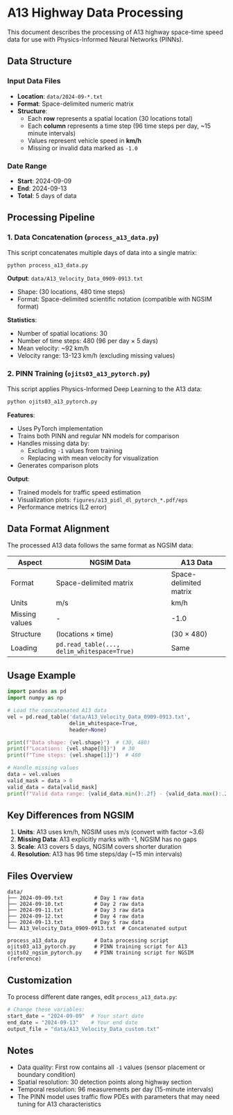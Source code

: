 # A13 Highway Data Processing

This document describes the processing of A13 highway space-time speed data for use with Physics-Informed Neural Networks (PINNs).

## Data Structure

### Input Data Files
- **Location**: `data/2024-09-*.txt`
- **Format**: Space-delimited numeric matrix
- **Structure**:
  - Each **row** represents a spatial location (30 locations total)
  - Each **column** represents a time step (96 time steps per day, ~15 minute intervals)
  - Values represent vehicle speed in **km/h**
  - Missing or invalid data marked as `-1.0`

### Date Range
- **Start**: 2024-09-09
- **End**: 2024-09-13
- **Total**: 5 days of data

## Processing Pipeline

### 1. Data Concatenation (`process_a13_data.py`)

This script concatenates multiple days of data into a single matrix:

```bash
python process_a13_data.py
```

**Output**: `data/A13_Velocity_Data_0909-0913.txt`
- Shape: (30 locations, 480 time steps)
- Format: Space-delimited scientific notation (compatible with NGSIM format)

**Statistics**:
- Number of spatial locations: 30
- Number of time steps: 480 (96 per day × 5 days)
- Mean velocity: ~92 km/h
- Velocity range: 13-123 km/h (excluding missing values)

### 2. PINN Training (`ojits03_a13_pytorch.py`)

This script applies Physics-Informed Deep Learning to the A13 data:

```bash
python ojits03_a13_pytorch.py
```

**Features**:
- Uses PyTorch implementation
- Trains both PINN and regular NN models for comparison
- Handles missing data by:
  - Excluding `-1` values from training
  - Replacing with mean velocity for visualization
- Generates comparison plots

**Output**:
- Trained models for traffic speed estimation
- Visualization plots: `figures/a13_pidl_dl_pytorch_*.pdf/eps`
- Performance metrics (L2 error)

## Data Format Alignment

The processed A13 data follows the same format as NGSIM data:

| Aspect | NGSIM Data | A13 Data |
|--------|-----------|----------|
| Format | Space-delimited matrix | Space-delimited matrix |
| Units | m/s | km/h |
| Missing values | - | -1.0 |
| Structure | (locations × time) | (30 × 480) |
| Loading | `pd.read_table(..., delim_whitespace=True)` | Same |

## Usage Example

```python
import pandas as pd
import numpy as np

# Load the concatenated A13 data
vel = pd.read_table('data/A13_Velocity_Data_0909-0913.txt', 
                    delim_whitespace=True, 
                    header=None)

print(f"Data shape: {vel.shape}")  # (30, 480)
print(f"Locations: {vel.shape[0]}")  # 30
print(f"Time steps: {vel.shape[1]}")  # 480

# Handle missing values
data = vel.values
valid_mask = data > 0
valid_data = data[valid_mask]
print(f"Valid data range: {valid_data.min():.2f} - {valid_data.max():.2f} km/h")
```

## Key Differences from NGSIM

1. **Units**: A13 uses km/h, NGSIM uses m/s (convert with factor ~3.6)
2. **Missing Data**: A13 explicitly marks with -1, NGSIM has no gaps
3. **Scale**: A13 covers 5 days, NGSIM covers shorter duration
4. **Resolution**: A13 has 96 time steps/day (~15 min intervals)

## Files Overview

```
data/
├── 2024-09-09.txt          # Day 1 raw data
├── 2024-09-10.txt          # Day 2 raw data
├── 2024-09-11.txt          # Day 3 raw data
├── 2024-09-12.txt          # Day 4 raw data
├── 2024-09-13.txt          # Day 5 raw data
└── A13_Velocity_Data_0909-0913.txt  # Concatenated output

process_a13_data.py         # Data processing script
ojits03_a13_pytorch.py      # PINN training script for A13
ojits02_ngsim_pytorch.py    # PINN training script for NGSIM (reference)
```

## Customization

To process different date ranges, edit `process_a13_data.py`:

```python
# Change these variables:
start_date = "2024-09-09"  # Your start date
end_date = "2024-09-13"    # Your end date
output_file = "data/A13_Velocity_Data_custom.txt"
```

## Notes

- Data quality: First row contains all `-1` values (sensor placement or boundary condition)
- Spatial resolution: 30 detection points along highway section
- Temporal resolution: 96 measurements per day (15-minute intervals)
- The PINN model uses traffic flow PDEs with parameters that may need tuning for A13 characteristics

